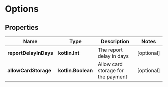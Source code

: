 
# Options

## Properties
Name | Type | Description | Notes
------------ | ------------- | ------------- | -------------
**reportDelayInDays** | **kotlin.Int** | The report delay in days |  [optional]
**allowCardStorage** | **kotlin.Boolean** | Allow card storage for the payment |  [optional]



